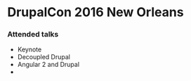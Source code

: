 # DrupalCon 2016 New Orleans

### Attended talks

- Keynote
- Decoupled Drupal
- Angular 2 and Drupal
- 
